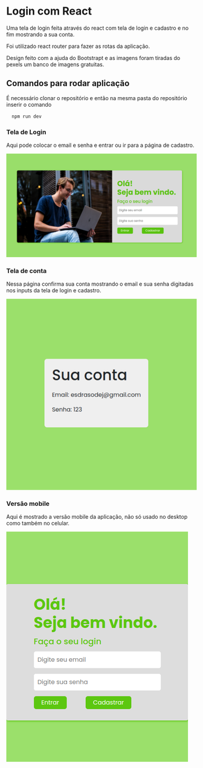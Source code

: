 # Login com React

Uma tela de login feita através do react com tela de login e cadastro e no fim mostrando a sua conta.

Foi utilizado react router para fazer as rotas da aplicação.

Design feito com a ajuda do Bootstrapt e as imagens foram tiradas do pexels um banco de imagens gratuitas.

## Comandos para rodar aplicação

É necessário clonar o repositório e então na mesma pasta do repositório inserir o comando 
```bash
  npm run dev
```

### Tela de Login

Aqui pode colocar o email e senha e entrar ou ir para a página de cadastro.

![tela-login](https://github.com/EsdrasOliver/login-react/blob/main/src/img/tela-login.png)

### Tela de conta

Nessa página confirma sua conta mostrando o email e sua senha digitadas nos inputs da tela de login e cadastro.

![tela-conta](https://github.com/EsdrasOliver/login-react/blob/main/src/img/tela-conta.png)

### Versão mobile

Aqui é mostrado a versão mobile da aplicação, não só usado no desktop como também no celular.

![tela-mobile](https://github.com/EsdrasOliver/login-react/blob/main/src/img/tela-mobile.png)
